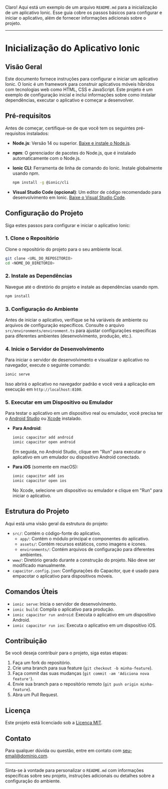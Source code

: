 Claro! Aqui está um exemplo de um arquivo `README.md` para a inicialização de um aplicativo Ionic. Esse guia cobre os passos básicos para configurar e iniciar o aplicativo, além de fornecer informações adicionais sobre o projeto.

---

# Inicialização do Aplicativo Ionic

## Visão Geral

Este documento fornece instruções para configurar e iniciar um aplicativo Ionic. O Ionic é um framework para construir aplicativos móveis híbridos com tecnologias web como HTML, CSS e JavaScript. Este projeto é um exemplo de configuração inicial e inclui informações sobre como instalar dependências, executar o aplicativo e começar a desenvolver.

## Pré-requisitos

Antes de começar, certifique-se de que você tem os seguintes pré-requisitos instalados:

- **Node.js**: Versão 14 ou superior. [Baixe e instale o Node.js](https://nodejs.org/).
- **npm**: O gerenciador de pacotes do Node.js, que é instalado automaticamente com o Node.js.
- **Ionic CLI**: Ferramenta de linha de comando do Ionic. Instale globalmente usando npm.

  ```bash
  npm install -g @ionic/cli
  ```

- **Visual Studio Code (opcional)**: Um editor de código recomendado para desenvolvimento em Ionic. [Baixe o Visual Studio Code](https://code.visualstudio.com/).

## Configuração do Projeto

Siga estes passos para configurar e iniciar o aplicativo Ionic:

### 1. Clone o Repositório

Clone o repositório do projeto para o seu ambiente local.

```bash
git clone <URL_DO_REPOSITORIO>
cd <NOME_DO_DIRETORIO>
```

### 2. Instale as Dependências

Navegue até o diretório do projeto e instale as dependências usando npm.

```bash
npm install
```

### 3. Configuração do Ambiente

Antes de iniciar o aplicativo, verifique se há variáveis de ambiente ou arquivos de configuração específicos. Consulte o arquivo `src/environments/environment.ts` para ajustar configurações específicas para diferentes ambientes (desenvolvimento, produção, etc.).

### 4. Inicie o Servidor de Desenvolvimento

Para iniciar o servidor de desenvolvimento e visualizar o aplicativo no navegador, execute o seguinte comando:

```bash
ionic serve
```

Isso abrirá o aplicativo no navegador padrão e você verá a aplicação em execução em `http://localhost:8100`.

### 5. Executar em um Dispositivo ou Emulador

Para testar o aplicativo em um dispositivo real ou emulador, você precisa ter o [Android Studio](https://developer.android.com/studio) ou [Xcode](https://developer.apple.com/xcode/) instalado.

- **Para Android**:

  ```bash
  ionic capacitor add android
  ionic capacitor open android
  ```

  Em seguida, no Android Studio, clique em "Run" para executar o aplicativo em um emulador ou dispositivo Android conectado.

- **Para iOS** (somente em macOS):

  ```bash
  ionic capacitor add ios
  ionic capacitor open ios
  ```

  No Xcode, selecione um dispositivo ou emulador e clique em "Run" para iniciar o aplicativo.

## Estrutura do Projeto

Aqui está uma visão geral da estrutura do projeto:

- `src/`: Contém o código-fonte do aplicativo.
  - `app/`: Contém o módulo principal e componentes do aplicativo.
  - `assets/`: Contém recursos estáticos, como imagens e ícones.
  - `environments/`: Contém arquivos de configuração para diferentes ambientes.
- `www/`: Diretório gerado durante a construção do projeto. Não deve ser modificado manualmente.
- `capacitor.config.json`: Configurações do Capacitor, que é usado para empacotar o aplicativo para dispositivos móveis.

## Comandos Úteis

- `ionic serve`: Inicia o servidor de desenvolvimento.
- `ionic build`: Compila o aplicativo para produção.
- `ionic capacitor run android`: Executa o aplicativo em um dispositivo Android.
- `ionic capacitor run ios`: Executa o aplicativo em um dispositivo iOS.

## Contribuição

Se você deseja contribuir para o projeto, siga estas etapas:

1. Faça um fork do repositório.
2. Crie uma branch para sua feature (`git checkout -b minha-feature`).
3. Faça commit das suas mudanças (`git commit -am 'Adiciona nova feature'`).
4. Envie sua branch para o repositório remoto (`git push origin minha-feature`).
5. Abra um Pull Request.

## Licença

Este projeto está licenciado sob a [Licença MIT](LICENSE).

## Contato

Para qualquer dúvida ou questão, entre em contato com [seu-email@dominio.com](mailto:seu-email@dominio.com).

---

Sinta-se à vontade para personalizar o `README.md` com informações específicas sobre seu projeto, instruções adicionais ou detalhes sobre a configuração do ambiente.
